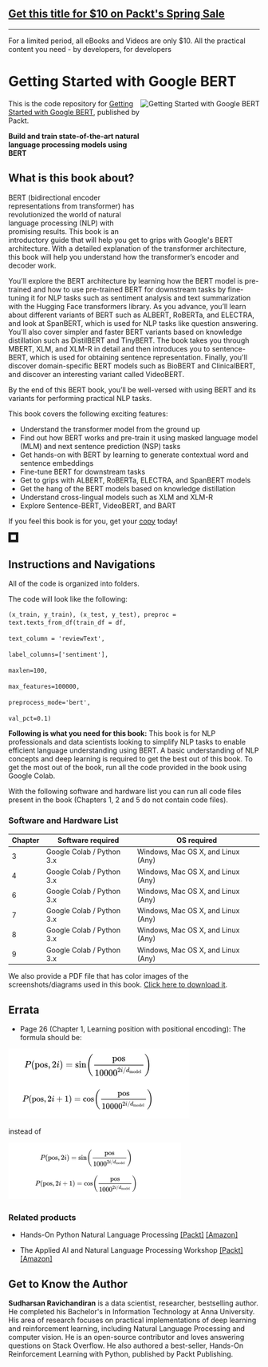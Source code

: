 ## [Get this title for $10 on Packt's Spring Sale](https://www.packt.com/B14763?utm_source=github&utm_medium=packt-github-repo&utm_campaign=spring_10_dollar_2022)
-----
For a limited period, all eBooks and Videos are only $10. All the practical content you need \- by developers, for developers

# Getting Started with Google BERT

<a href="https://www.packtpub.com/product/getting-started-with-google-bert/9781838821593?utm_source=github&utm_medium=repository&utm_campaign=9781838821593"><img src="https://static.packt-cdn.com/products/9781838821593/cover/smaller" alt="Getting Started with Google BERT" height="256px" align="right"></a>

This is the code repository for [Getting Started with Google BERT](https://www.packtpub.com/product/getting-started-with-google-bert/9781838821593?utm_source=github&utm_medium=repository&utm_campaign=9781838821593), published by Packt.

**Build and train state-of-the-art natural language processing models using BERT**

## What is this book about?
BERT (bidirectional encoder representations from transformer) has revolutionized the world of natural language processing (NLP) with promising results. This book is an introductory guide that will help you get to grips with Google's BERT architecture. With a detailed explanation of the transformer architecture, this book will help you understand how the transformer’s encoder and decoder work.

You'll explore the BERT architecture by learning how the BERT model is pre-trained and how to use pre-trained BERT for downstream tasks by fine-tuning it for NLP tasks such as sentiment analysis and text summarization with the Hugging Face transformers library. As you advance, you’ll learn about different variants of BERT such as ALBERT, RoBERTa, and ELECTRA, and look at SpanBERT, which is used for NLP tasks like question answering. You'll also cover simpler and faster BERT variants based on knowledge distillation such as DistilBERT and TinyBERT. The book takes you through MBERT, XLM, and XLM-R in detail and then introduces you to sentence-BERT, which is used for obtaining sentence representation. Finally, you'll discover domain-specific BERT models such as BioBERT and ClinicalBERT, and discover an interesting variant called VideoBERT.

By the end of this BERT book, you’ll be well-versed with using BERT and its variants for performing practical NLP tasks.

This book covers the following exciting features: 
* Understand the transformer model from the ground up
* Find out how BERT works and pre-train it using masked language model (MLM) and next sentence prediction (NSP) tasks
* Get hands-on with BERT by learning to generate contextual word and sentence embeddings
* Fine-tune BERT for downstream tasks
* Get to grips with ALBERT, RoBERTa, ELECTRA, and SpanBERT models
* Get the hang of the BERT models based on knowledge distillation
* Understand cross-lingual models such as XLM and XLM-R
* Explore Sentence-BERT, VideoBERT, and BART

If you feel this book is for you, get your [copy](https://www.amazon.com/dp/1838821597) today!

<a href="https://www.packtpub.com/?utm_source=github&utm_medium=banner&utm_campaign=GitHubBanner"><img src="https://raw.githubusercontent.com/PacktPublishing/GitHub/master/GitHub.png" alt="https://www.packtpub.com/" border="5" /></a>

## Instructions and Navigations
All of the code is organized into folders.

The code will look like the following:
```
(x_train, y_train), (x_test, y_test), preproc = text.texts_from_df(train_df = df,
                                                                   text_column = 'reviewText',
                                                                   label_columns=['sentiment'],
                                                                   maxlen=100,
                                                                   max_features=100000,
                                                                   preprocess_mode='bert',
                                                                   val_pct=0.1)

```

**Following is what you need for this book:**
This book is for NLP professionals and data scientists looking to simplify NLP tasks to enable efficient language understanding using BERT. A basic understanding of NLP concepts and deep learning is required to get the best out of this book. To get the most out of the book, run all the code provided in the book using Google Colab. 

With the following software and hardware list you can run all code files present in the book (Chapters 1, 2 and 5 do not contain code files).

### Software and Hardware List

| Chapter  | Software required                                                                                   | OS required                        |
| -------- | ----------------------------------------------------------------------------------------------------| -----------------------------------|
|    3     |   Google Colab / Python 3.x                                                                         | Windows, Mac OS X, and Linux (Any) |
|    4     |   Google Colab / Python 3.x                                                                         | Windows, Mac OS X, and Linux (Any) |
|    6     |   Google Colab / Python 3.x                                                                         | Windows, Mac OS X, and Linux (Any) |
|    7     |   Google Colab / Python 3.x                                                                         | Windows, Mac OS X, and Linux (Any) |
|    8     |   Google Colab / Python 3.x                                                                         | Windows, Mac OS X, and Linux (Any) |
|    9     |   Google Colab / Python 3.x                                                                         | Windows, Mac OS X, and Linux (Any) |


We also provide a PDF file that has color images of the screenshots/diagrams used in this book. [Click here to download it](https://static.packt-cdn.com/downloads/9781838821593_ColorImages.pdf).

## Errata

* Page 26 (Chapter 1, Learning position with positional encoding):
The formula should be:

<img src = "https://github.com/PacktPublishing/Getting-Started-with-Google-BERT/blob/main/Errata_images/chapter1_10000.PNG">

instead of 

<img src = "https://github.com/PacktPublishing/Getting-Started-with-Google-BERT/blob/main/Errata_images/chapter1_1000.png">

### Related products <Other books you may enjoy>
* Hands-On Python Natural Language Processing [[Packt]](https://www.packtpub.com/product/hands-on-python-natural-language-processing/9781838989590) [[Amazon]](https://www.amazon.com/dp/1838989595)

* The Applied AI and Natural Language Processing Workshop [[Packt]](https://www.packtpub.com/product/the-applied-ai-and-natural-language-processing-workshop/9781800208742) [[Amazon]](https://www.amazon.com/dp/B08Q8GNTGT)

## Get to Know the Author
**Sudharsan Ravichandiran** is a data scientist, researcher, bestselling author. He completed his Bachelor's in Information Technology at Anna University. His area of research focuses on practical implementations of deep learning and reinforcement learning, including Natural Language Processing and computer vision. He is an open-source contributor and loves answering questions on Stack Overflow. He also authored a best-seller, Hands-On Reinforcement Learning with Python, published by Packt Publishing.	
